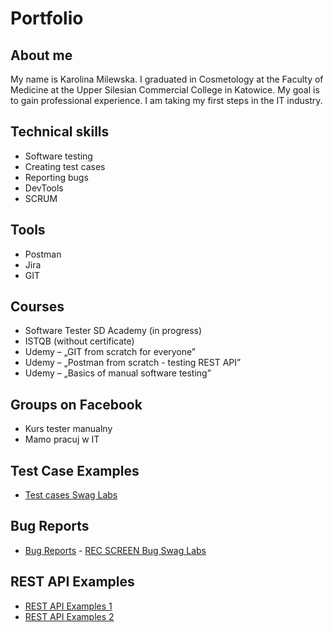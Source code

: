# Portfolio
## About me
My name is Karolina Milewska. I graduated in Cosmetology at the Faculty of Medicine at the Upper Silesian Commercial College in Katowice. My goal is to gain professional experience. I am taking my first steps in the IT industry.
## Technical skills
* Software testing
* Creating test cases
* Reporting bugs
* DevTools
* SCRUM
## Tools
* Postman
* Jira
* GIT
## Courses
* Software Tester SD Academy (in progress)
* ISTQB (without certificate)
* Udemy – „GIT from scratch for everyone”
* Udemy – „Postman from scratch - testing REST API”
* Udemy – „Basics of manual software testing”
## Groups on Facebook
* Kurs tester manualny
* Mamo pracuj w IT
## Test Case Examples
* [Test cases Swag Labs](https://docs.google.com/spreadsheets/d/1xxV1o4rE0wfo5t3F0Nc-PbBY750YWfJo/edit?usp=sharing&ouid=112853203756638553941&rtpof=true&sd=true)
## Bug Reports 
* [Bug Reports](https://docs.google.com/document/d/1THCrN7WMB8Nf_6uiv6NGLK3EnZqJYzFe/edit?usp=sharing&ouid=112853203756638553941&rtpof=true&sd=true)  - [REC SCREEN Bug Swag Labs](https://drive.google.com/file/d/1pUErJhQoJY6uXah6yGuW2PQ8monqztm8/view?usp=sharing)
## REST API Examples
* [REST API Examples 1](https://github.com/Milewskakarolina/portfolio/blob/main/REST%20API/json%20placeholder.postman_collection.json)
* [REST API Examples 2](https://github.com/Milewskakarolina/portfolio/blob/main/REST%20API/trello.postman_collection.json)